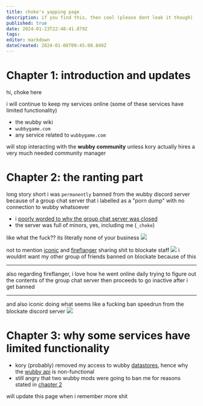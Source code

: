 ```yaml
---
title: choke's yapping page
description: if you find this, then cool (please dont leak it though)
published: true
date: 2024-01-23T22:48:41.879Z
tags: 
editor: markdown
dateCreated: 2024-01-08T09:45:08.849Z
---
```


# Chapter 1: introduction and updates
hi, choke here

i will continue to keep my services online (some of these services have limited functionality)
- the wubby wiki
- `wubbygame.com`
- any service related to `wubbygame.com`

will stop interacting with the **wubby community** unless kory actually hires a very much needed community manager

# Chapter 2: the ranting part
long story short i was `permanently` banned from the wubby discord server because of a group chat server that i labelled as a "porn dump" with no connection to wubby whatsoever
- i [poorly worded to why the group chat server was closed](https://media.discordapp.net/attachments/1021208753560883252/1197701965174538300/Screenshot_20240119_083928.jpg?ex=65bc39e0&is=65a9c4e0&hm=9e8dfaef497b8e6511271ae2c50ab7a0cecbbfe55f3c1f700fbf0163ec71d496&)
- the server was full of minors, yes, including me (`_choke`)

like what the fuck?? its literally none of your business
![](https://media.choke.dev/ShareX/2024/01/firefox_KX3FilHmxK.png)

not to mention [iconic](https://discord.com/users/583110584288018467) and [fireflanger](https://discord.com/users/228672475343355905) sharing shit to blockate staff
![](https://media.choke.dev/ShareX/2024/01/Discord_BfSEZWE32m.png)
i wouldnt want my other group of friends banned on blockate because of this

---

also regarding fireflanger, i love how he went online daily trying to figure out the contents of the group chat server
then proceeds to go inactive after i get banned

---

and also iconic doing what seems like a fucking ban speedrun from the blockate discord server
![](https://media.choke.dev/ShareX/2024/01/firefox_otHqJb7xpf.png)

# Chapter 3: why some services have limited functionality
- kory (probably) removed my access to wubby [datastores](https://create.roblox.com/docs/cloud-services/datastores), hence why the [wubby api](https://api.wubbygame.com/docs) is non-functional
- still angry that two wubby mods were going to ban me for reasons stated in [chapter 2](#chapter-2-the-ranting-part)

will update this page when i remember more shit